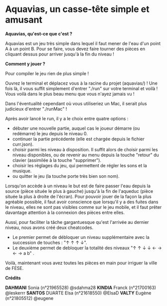 # Aquavias, un casse-tête simple et amusant

**Aquavias, qu'est-ce que c'est ?**

Aquavias est un jeu très simple dans lequel il faut mener de l'eau d'un point A à un point B.
Pour se faire, vous devez faire tourner des pièces en cliquant dessus pour arriver jusqu'à la fin du niveau ! 

**Comment y jouer ?** 

Pour compiler le jeu rien de plus simple !

Ouvrez le terminal et déplacez vous à la racine du projet (aquavias/) ! Une fois là, il vous suffit simplement d'entrer "./run" sur votre terminal et voilà ! Vous voilà dans le plus beau menu que vous n'ayez jamais vu ! 

Dans l'éventualité cependant où vous utiliseriez un Mac, il serait plus judicieux d'entrer "./runMac" !

Après avoir lancé le run, il y a le choix entre quatre options : 
- débuter une nouvelle partie, auquel cas le joueur démarre (ou redémarre) le jeu depuis le niveau 0.
- continuer la partie précédente (elle est chargée depuis le fichier curr.json).
- choisir parmi les niveau à disposition. Il suffit alors de choisir parmi les niveau disponibles, ou de revenir au menu depuis la touche "retour" du clavier (assimilée à la touche "supprimer").
- choisir les réglages du jeu, qui permettent de régler les sons et la musique.
- ou quitter le jeu (la touche porte très bien son nom).

Lorsqu'on accède à un niveau le but est de faire passer l'eau depuis la source (pièce située le plus à gauche) jusqu'à la fin de l'aqueduc (pièce située la plus à droite de l'écran). 
Pour pouvoir jouer de la façon la plus agréable possible, il faut avoir conscience que lorsqu'il y a des fuites dans le niveau, elles ne sont pas visibles comme sur le jeu mobile, et il faut prêter davantage attention à la connexion des pièces entre elles.

Aussi, pour faciliter la tâche gargantuesque qu'est l'arrivée au dernier niveau, nous avons créé deux cheatcodes. 
- Le premier permet de débloquer un niveau supplémentaire avec la succession de touches : "↑ ↑ ↑ ↓". 
- Le deuxième permet de debloquer la totalité des niveaux "↑ ↑ ↓ ↓ ← → ← → a b" .

Voilà, maintenant vous avez toutes les pièces en main pour irriguer la ville de FESE.

**Crédits**

**DAHMANI** Sonia       (n°21965528)    @sdahma28
**KINDIA** Franck       (n°21700163)    @leskerrr
**SANTOS** DUARTE Elsa  (n°21618550)    @ElsaD
**VALTY** Eugène        (n°21805512)    @eugene